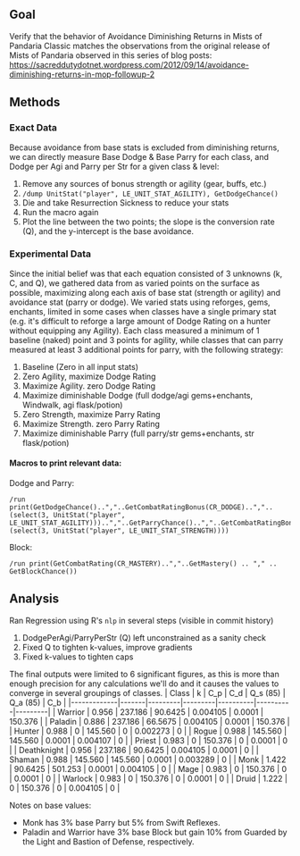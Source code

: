 ## Goal

Verify that the behavior of Avoidance Diminishing Returns in Mists of Pandaria Classic matches the observations from the original release of Mists of Pandaria observed in this series of blog posts: https://sacreddutydotnet.wordpress.com/2012/09/14/avoidance-diminishing-returns-in-mop-followup-2

## Methods

### Exact Data
Because avoidance from base stats is excluded from diminishing returns, we can directly measure Base Dodge & Base Parry for each class, and Dodge per Agi and Parry per Str for a given class & level:
1. Remove any sources of bonus strength or agility (gear, buffs, etc.)
2. `/dump UnitStat("player", LE_UNIT_STAT_AGILITY), GetDodgeChance()`
3. Die and take Resurrection Sickness to reduce your stats
4. Run the macro again
5. Plot the line between the two points; the slope is the conversion rate (Q), and the y-intercept is the base avoidance.

### Experimental Data
Since the initial belief was that each equation consisted of 3 unknowns (k, C, and Q), we gathered data from as varied points on the surface as possible, maximizing along each axis of base stat (strength or agility) and avoidance stat (parry or dodge). We varied stats using reforges, gems, enchants, limited in some cases when classes have a single primary stat (e.g. it's difficult to reforge a large amount of Dodge Rating on a hunter without equipping any Agility). Each class measured a minimum of 1 baseline (naked) point and 3 points for agility, while classes that can parry measured at least 3 additional points for parry, with the following strategy:
1. Baseline (Zero in all input stats)
2. Zero Agility, maximize Dodge Rating
3. Maximize Agility. zero Dodge Rating
4. Maximize diminishable Dodge (full dodge/agi gems+enchants, Windwalk, agi flask/potion)
6. Zero Strength, maximize Parry Rating
7. Maximize Strength. zero Parry Rating
8. Maximize diminishable Parry (full parry/str gems+enchants, str flask/potion)
#### Macros to print relevant data:
Dodge and Parry:
```
/run print(GetDodgeChance()..","..GetCombatRatingBonus(CR_DODGE)..","..(select(3, UnitStat("player", LE_UNIT_STAT_AGILITY)))..","..GetParryChance()..","..GetCombatRatingBonus(CR_PARRY)..","..(select(3, UnitStat("player", LE_UNIT_STAT_STRENGTH))))
```
Block:
```
/run print(GetCombatRating(CR_MASTERY)..","..GetMastery() .. "," .. GetBlockChance())
```

## Analysis
Ran Regression using R's `nlp` in several steps (visible in commit history)
1. DodgePerAgi/ParryPerStr (Q) left unconstrained as a sanity check
2. Fixed Q to tighten k-values, improve gradients
3. Fixed k-values to tighten caps

The final outputs were limited to 6 significant figures, as this is more than enough precision for any calculations we'll do and it causes the values to converge in several groupings of classes.
| Class       | k     | C_p     | C_d     | Q_s (85) | Q_a (85) | C_b     |
|-------------|-------|---------|---------|----------|----------|---------|
| Warrior     | 0.956 | 237.186 | 90.6425 | 0.004105 | 0.0001   | 150.376 |
| Paladin     | 0.886 | 237.186 | 66.5675 | 0.004105 | 0.0001   | 150.376 |
| Hunter      | 0.988 | 0       | 145.560 | 0        | 0.002273 | 0       |
| Rogue       | 0.988 | 145.560 | 145.560 | 0.0001   | 0.004107 | 0       |
| Priest      | 0.983 | 0       | 150.376 | 0        | 0.0001   | 0       |
| Deathknight | 0.956 | 237.186 | 90.6425 | 0.004105 | 0.0001   | 0       |
| Shaman      | 0.988 | 145.560 | 145.560 | 0.0001   | 0.003289 | 0       |
| Monk        | 1.422 | 90.6425 | 501.253 | 0.0001   | 0.004105 | 0       |
| Mage        | 0.983 | 0       | 150.376 | 0        | 0.0001   | 0       |
| Warlock     | 0.983 | 0       | 150.376 | 0        | 0.0001   | 0       |
| Druid       | 1.222 | 0       | 150.376 | 0        | 0.004105 | 0       |

Notes on base values:
* Monk has 3% base Parry but 5% from Swift Reflexes.
* Paladin and Warrior have 3% base Block but gain 10% from Guarded by the Light and Bastion of Defense, respectively.

